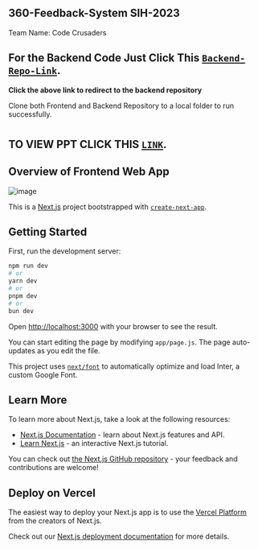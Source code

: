 ## 360-Feedback-System SIH-2023
Team Name: Code Crusaders

## For the Backend Code Just Click This [`Backend-Repo-Link`](https://github.com/kajalchoudhary1003/360-feedback-backend).
**Click the above link to redirect to the backend repository**

Clone both Frontend and Backend Repository to a local folder to run successfully.

#
## TO VIEW PPT CLICK THIS [`LINK`](https://github.com/kajalchoudhary1003/SIH23-CodeCrusaders/blob/main/ppt/SIH-ppt-CodeCrusaders.pdf).

## Overview of Frontend Web App
![image](https://github.com/kajalchoudhary1003/SIH23-CodeCrusaders/assets/108188712/c66c2021-ae7d-4d5c-9a80-2e061285e30f)



This is a [Next.js](https://nextjs.org/) project bootstrapped with [`create-next-app`](https://github.com/vercel/next.js/tree/canary/packages/create-next-app).

## Getting Started

First, run the development server:

```bash
npm run dev
# or
yarn dev
# or
pnpm dev
# or
bun dev
```

Open [http://localhost:3000](http://localhost:3000) with your browser to see the result.

You can start editing the page by modifying `app/page.js`. The page auto-updates as you edit the file.

This project uses [`next/font`](https://nextjs.org/docs/basic-features/font-optimization) to automatically optimize and load Inter, a custom Google Font.

## Learn More

To learn more about Next.js, take a look at the following resources:

- [Next.js Documentation](https://nextjs.org/docs) - learn about Next.js features and API.
- [Learn Next.js](https://nextjs.org/learn) - an interactive Next.js tutorial.

You can check out [the Next.js GitHub repository](https://github.com/vercel/next.js/) - your feedback and contributions are welcome!

## Deploy on Vercel

The easiest way to deploy your Next.js app is to use the [Vercel Platform](https://vercel.com/new?utm_medium=default-template&filter=next.js&utm_source=create-next-app&utm_campaign=create-next-app-readme) from the creators of Next.js.

Check out our [Next.js deployment documentation](https://nextjs.org/docs/deployment) for more details.
